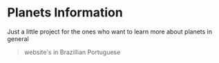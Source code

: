 # Planets Information

Just a little project for the ones who want to learn more about planets in general

> website's in Brazillian Portuguese
